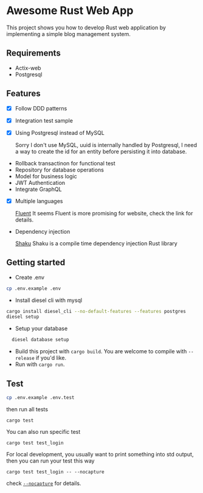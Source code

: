 Awesome Rust Web App
===================

This project shows you how to develop Rust web application by implementing a simple blog management system.

## Requirements

* Actix-web
* Postgresql

## Features 

* [x] Follow DDD patterns
* [x] Integration test sample
* [x] Using Postgresql instead of MySQL
  
  Sorry I don't use MySQL, uuid is internally handled by Postgresql, I need a way to create the id for an entity before persisting it into database.

* Rollback transactinon for functional test
* Repository for database operations
* Model for business logic
* JWT Authentication
* Integrate GraphQL
* [x] Multiple languages
  
  [Fluent](https://blog.logrocket.com/rust-internationalization-localization-and-translation/#gettext-rs)
  It seems Fluent is more promising for website, check the link for details.

* Dependency injection
  
  [Shaku](https://docs.rs/shaku/0.6.1/shaku/guide/index.html) Shaku is a compile time dependency injection Rust library
  
## Getting started

* Create .env

```bash
cp .env.example .env
```

* Install diesel cli with mysql

```bash
cargo install diesel_cli --no-default-features --features postgres
diesel setup
```

* Setup your database

```bash
  diesel database setup
```

* Build this project with `cargo build`. You are welcome to compile with `--release` if you'd like.
* Run with `cargo run`.
  
## Test

```bash
cp .env.example .env.test
```

then run all tests

```
cargo test
```

You can also run specific test

```
cargo test test_login
```

For local development, you usually want to print something into std output, 
then you can run your test this way 
```
cargo test test_login -- --nocapture
```
check  [`--nocapture`](https://doc.rust-lang.org/cargo/commands/cargo-test.html) for details.
